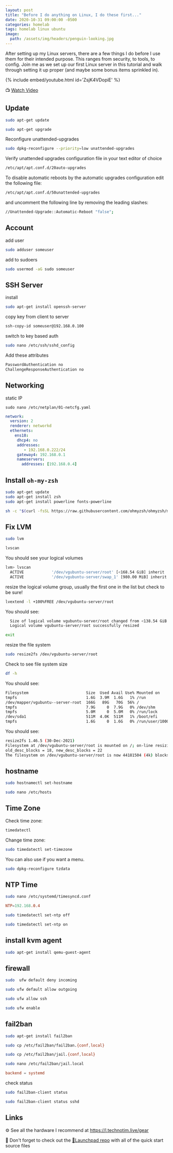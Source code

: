 ```yaml
---
layout: post
title: "Before I do anything on Linux, I do these first..."
date: 2020-10-31 09:00:00 -0500
categories: homelab
tags: homelab linux ubuntu
image:
  path: /assets/img/headers/penguin-looking.jpg
---
```


After setting up my Linux servers, there are a few things I do before I use them for their intended purpose.  This ranges from security, to tools, to config.  Join me as we set up our first Linux server in this tutorial and walk through setting it up proper (and maybe some bonus items sprinkled in).

{% include embed/youtube.html id='ZsjK4VDopiE' %}

📺 [Watch Video](https://www.youtube.com/watch?v=ZsjK4VDopiE)

## Update

```bash
sudo apt-get update

sudo apt-get upgrade
```

Reconfigure unattended-upgrades

```bash
sudo dpkg-reconfigure --priority=low unattended-upgrades
```

Verify unattended upgrades configuration file in your text editor of choice

```bash
/etc/apt/apt.conf.d/20auto-upgrades
```

To disable automatic reboots by the automatic upgrades configuration edit the following file:

```bash
/etc/apt/apt.conf.d/50unattended-upgrades
```

and uncomment the following line by removing the leading slashes:

```bash
//Unattended-Upgrade::Automatic-Reboot "false";
```

## Account

add user

```bash
sudo adduser someuser
```

add to sudoers

```bash
sudo usermod -aG sudo someuser
```

## SSH Server

install

```bash
sudo apt-get install openssh-server
```

copy key from client to server

```bash
ssh-copy-id someuser@192.168.0.100
```

switch to key based auth

```bash
sudo nano /etc/ssh/sshd_config
```

Add these attributes

```bash
PasswordAuthentication no
ChallengeResponseAuthentication no
```

## Networking

static IP

`sudo nano /etc/netplan/01-netcfg.yaml`

```yml
network:
  version: 2
  renderer: networkd
  ethernets:
    ens18:
     dhcp4: no
     addresses:
        - 192.168.0.222/24
     gateway4: 192.168.0.1
     nameservers:
       addresses: [192.168.0.4]
```

## Install `oh-my-zsh`

```bash
sudo apt-get update
sudo apt-get install zsh
sudo apt-get install powerline fonts-powerline

sh -c "$(curl -fsSL https://raw.githubusercontent.com/ohmyzsh/ohmyzsh/master/tools/install.sh)"
```

## Fix LVM

```bash
sudo lvm
```

```bash
lvscan
```

You should see your logical volumes

```bash
lvm> lvscan
  ACTIVE            '/dev/vgubuntu-server/root' [<168.54 GiB] inherit
  ACTIVE            '/dev/vgubuntu-server/swap_1' [980.00 MiB] inherit
```

resize the logical volume group, usually the first one in the list but check to be sure!

```bash
lvextend -l +100%FREE /dev/vgubuntu-server/root
```

You should see:

```bash
  Size of logical volume vgubuntu-server/root changed from <138.54 GiB (35466 extents) to <168.54 GiB (43146 extents).
  Logical volume vgubuntu-server/root successfully resized
```

```bash
exit
```

resize the file system

```bash
sudo resize2fs /dev/vgubuntu-server/root
```

Check to see file system size

```bash
df -h
```

You should see:

```bash
Filesystem                         Size  Used Avail Use% Mounted on
tmpfs                              1.6G  3.9M  1.6G   1% /run
/dev/mapper/vgubuntu--server-root  166G   89G   70G  56% /
tmpfs                              7.9G     0  7.9G   0% /dev/shm
tmpfs                              5.0M     0  5.0M   0% /run/lock
/dev/sda1                          511M  4.0K  511M   1% /boot/efi
tmpfs                              1.6G     0  1.6G   0% /run/user/1000
```

You should see:

```bash
resize2fs 1.46.5 (30-Dec-2021)
Filesystem at /dev/vgubuntu-server/root is mounted on /; on-line resizing required
old_desc_blocks = 18, new_desc_blocks = 22
The filesystem on /dev/vgubuntu-server/root is now 44181504 (4k) blocks long.
```


## hostname

```bash
sudo hostnamectl set-hostname
```

```bash
sudo nano /etc/hosts
```

## Time Zone

Check time zone:

```bash
timedatectl
```

Change time zone:

```bash
sudo timedatectl set-timezone
```

You can also use if you want a menu.

```bash
sudo dpkg-reconfigure tzdata 
```

## NTP Time

```bash
sudo nano /etc/systemd/timesyncd.conf
```

```conf
NTP=192.168.0.4
```

```bash
sudo timedatectl set-ntp off
```

```bash
sudo timedatectl set-ntp on
```

## install kvm agent

```bash
sudo apt-get install qemu-guest-agent
```

## firewall

```bash
sudo  ufw default deny incoming
```

```bash
sudo ufw default allow outgoing
```

```bash
sudo ufw allow ssh
```

```bash
sudo ufw enable
```

## fail2ban

```bash
sudo apt-get install fail2ban
```

```bash
sudo cp /etc/fail2ban/fail2ban.{conf,local}
```

```bash
sudo cp /etc/fail2ban/jail.{conf,local}
```

```bash
sudo nano /etc/fail2ban/jail.local
```

```conf
backend = systemd
```

check status

```bash
sudo fail2ban-client status
```

```bash
sudo fail2ban-client status sshd
```

## Links

⚙️ See all the hardware I recommend at <https://l.technotim.live/gear>

🚀 Don't forget to check out the [🚀Launchpad repo](https://l.technotim.live/quick-start) with all of the quick start source files
